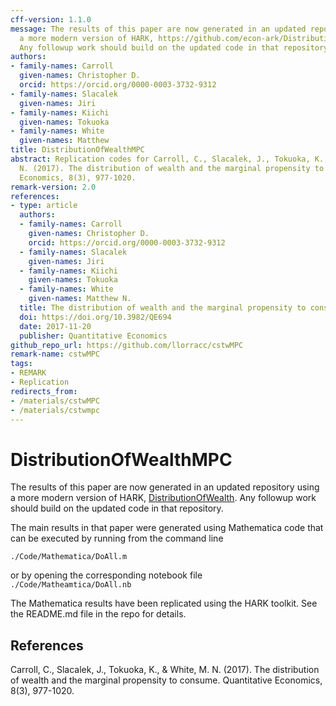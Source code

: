 ```yaml
---
cff-version: 1.1.0
message: The results of this paper are now generated in an updated repository using
  a more modern version of HARK, https://github.com/econ-ark/DistributionOfWealthMPC.
  Any followup work should build on the updated code in that repository.
authors:
- family-names: Carroll
  given-names: Christopher D.
  orcid: https://orcid.org/0000-0003-3732-9312
- family-names: Slacalek
  given-names: Jiri
- family-names: Kiichi
  given-names: Tokuoka
- family-names: White
  given-names: Matthew
title: DistributionOfWealthMPC
abstract: Replication codes for Carroll, C., Slacalek, J., Tokuoka, K., & White, M.
  N. (2017). The distribution of wealth and the marginal propensity to consume. Quantitative
  Economics, 8(3), 977-1020.
remark-version: 2.0
references:
- type: article
  authors:
  - family-names: Carroll
    given-names: Christopher D.
    orcid: https://orcid.org/0000-0003-3732-9312
  - family-names: Slacalek
    given-names: Jiri
  - family-names: Kiichi
    given-names: Tokuoka
  - family-names: White
    given-names: Matthew N.
  title: The distribution of wealth and the marginal propensity to consume
  doi: https://doi.org/10.3982/QE694
  date: 2017-11-20
  publisher: Quantitative Economics
github_repo_url: https://github.com/llorracc/cstwMPC
remark-name: cstwMPC
tags:
- REMARK
- Replication
redirects_from:
- /materials/cstwMPC
- /materials/cstwmpc
---
```



# DistributionOfWealthMPC 
The results of this paper are now generated in an updated repository using a more modern version of HARK, [DistributionOfWealth](https://github.com/econ-ark/DistributionOfWealth). Any followup work should build on the updated code in that repository.

The main results in that paper were generated using Mathematica code that can be executed by running from the command line 

`./Code/Mathematica/DoAll.m`

or by opening the corresponding notebook file `./Code/Matheamtica/DoAll.nb`

The Mathematica results have been replicated using the HARK toolkit.  See the README.md file in the repo for details.

## References

Carroll, C., Slacalek, J., Tokuoka, K., & White, M. N. (2017). The distribution of wealth and the marginal propensity to consume. Quantitative Economics, 8(3), 977-1020.

